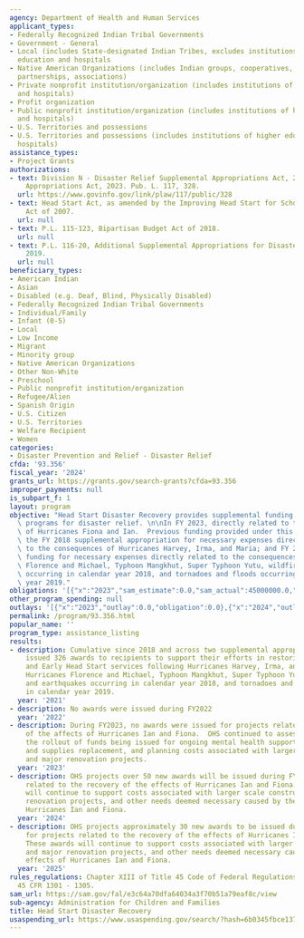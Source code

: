 ```yaml
---
agency: Department of Health and Human Services
applicant_types:
- Federally Recognized Indian Tribal Governments
- Government - General
- Local (includes State-designated Indian Tribes, excludes institutions of higher
  education and hospitals
- Native American Organizations (includes Indian groups, cooperatives, corporations,
  partnerships, associations)
- Private nonprofit institution/organization (includes institutions of higher education
  and hospitals)
- Profit organization
- Public nonprofit institution/organization (includes institutions of higher education
  and hospitals)
- U.S. Territories and possessions
- U.S. Territories and possessions (includes institutions of higher education and
  hospitals)
assistance_types:
- Project Grants
authorizations:
- text: Division N - Disaster Relief Supplemental Appropriations Act, 2023, The Consolidated
    Appropriations Act, 2023. Pub. L. 117, 328.
  url: https://www.govinfo.gov/link/plaw/117/public/328
- text: Head Start Act, as amended by the Improving Head Start for School Readiness
    Act of 2007.
  url: null
- text: P.L. 115-123, Bipartisan Budget Act of 2018.
  url: null
- text: P.L. 116-20, Additional Supplemental Appropriations for Disaster Relief Act,
    2019.
  url: null
beneficiary_types:
- American Indian
- Asian
- Disabled (e.g. Deaf, Blind, Physically Disabled)
- Federally Recognized Indian Tribal Governments
- Individual/Family
- Infant (0-5)
- Local
- Low Income
- Migrant
- Minority group
- Native American Organizations
- Other Non-White
- Preschool
- Public nonprofit institution/organization
- Refugee/Alien
- Spanish Origin
- U.S. Citizen
- U.S. Territories
- Welfare Recipient
- Women
categories:
- Disaster Prevention and Relief - Disaster Relief
cfda: '93.356'
fiscal_year: '2024'
grants_url: https://grants.gov/search-grants?cfda=93.356
improper_payments: null
is_subpart_f: 1
layout: program
objective: "Head Start Disaster Recovery provides supplemental funding for Head Start\
  \ programs for disaster relief. \n\nIn FY 2023, directly related to the consequences\
  \ of Hurricanes Fiona and Ian.  Previous funding provided under this listing included\
  \ the FY 2018 supplemental appropriation for necessary expenses directly related\
  \ to the consequences of Hurricanes Harvey, Irma, and Maria; and FY 2019 supplemental\
  \ funding for necessary expenses directly related to the consequences of Hurricanes\
  \ Florence and Michael, Typhoon Mangkhut, Super Typhoon Yutu, wildfires and earthquakes\
  \ occurring in calendar year 2018, and tornadoes and floods occurring in calendar\
  \ year 2019."
obligations: '[{"x":"2023","sam_estimate":0.0,"sam_actual":45000000.0,"usa_spending_actual":-41464271.85},{"x":"2024","sam_estimate":0.0,"sam_actual":130705209.0,"usa_spending_actual":127456740.51},{"x":"2025","sam_estimate":0.0,"sam_actual":145000000.0,"usa_spending_actual":-500824.87}]'
other_program_spending: null
outlays: '[{"x":"2023","outlay":0.0,"obligation":0.0},{"x":"2024","outlay":40415489.31,"obligation":130705209.0},{"x":"2025","outlay":0.0,"obligation":0.0}]'
permalink: /program/93.356.html
popular_name: ''
program_type: assistance_listing
results:
- description: Cumulative since 2018 and across two supplemental appropriations, OHS
    issued 326 awards to recipients to support their efforts in restoring Head Start
    and Early Head Start services following Hurricanes Harvey, Irma, and Maria; and
    Hurricanes Florence and Michael, Typhoon Mangkhut, Super Typhoon Yutu, wildfires
    and earthquakes occurring in calendar year 2018, and tornadoes and floods occurring
    in calendar year 2019.
  year: '2021'
- description: No awards were issued during FY2022
  year: '2022'
- description: During FY2023, no awards were issued for projects related to the recovery
    of the affects of Hurricanes Ian and Fiona.  OHS continued to assess and plan
    the rollout of funds being issued for ongoing mental health support, equipment
    and supplies replacement, and planning costs associated with larger scale construction
    and major renovation projects.
  year: '2023'
- description: OHS projects over 50 new awards will be issued during FY2024 for projects
    related to the recovery of the effects of Hurricanes Ian and Fiona.  These awards
    will continue to support costs associated with larger scale construction and major
    renovation projects, and other needs deemed necessary caused by the effects of
    Hurricanes Ian and Fiona.
  year: '2024'
- description: OHS projects approximately 30 new awards to be issued during FY2024
    for projects related to the recovery of the effects of Hurricanes Ian and Fiona.
    These awards will continue to support costs associated with larger scale construction
    and major renovation projects, and other needs deemed necessary caused by the
    effects of Hurricanes Ian and Fiona.
  year: '2025'
rules_regulations: Chapter XIII of Title 45 Code of Federal Regulations, including
  45 CFR 1301 - 1305.
sam_url: https://sam.gov/fal/e3c64a70dfa64034a3f70b51a79eaf8c/view
sub-agency: Administration for Children and Families
title: Head Start Disaster Recovery
usaspending_url: https://www.usaspending.gov/search/?hash=6b0345fbce1370d262aa92899283cddd
---
```

